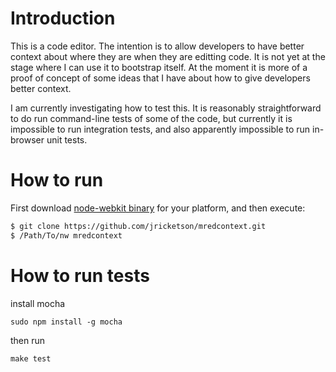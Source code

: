 # Introduction

This is a code editor. The intention is to allow developers to have better context about where they are when they are editting code. It is not yet at the stage where I can use it to bootstrap itself. At the moment it is more of a proof of concept of some ideas that I have about how to give developers better context.

I am currently investigating how to test this. It is reasonably straightforward to do run command-line tests of some of the code, but currently it is impossible to run integration tests, and also apparently impossible to run in-browser unit tests.

# How to run

First download [node-webkit binary](http://github.com/rogerwang/node-webkit) for your platform, and then execute:

````bash
$ git clone https://github.com/jricketson/mredcontext.git
$ /Path/To/nw mredcontext
````

# How to run tests

install mocha
```
sudo npm install -g mocha

```

then run
```
make test
```